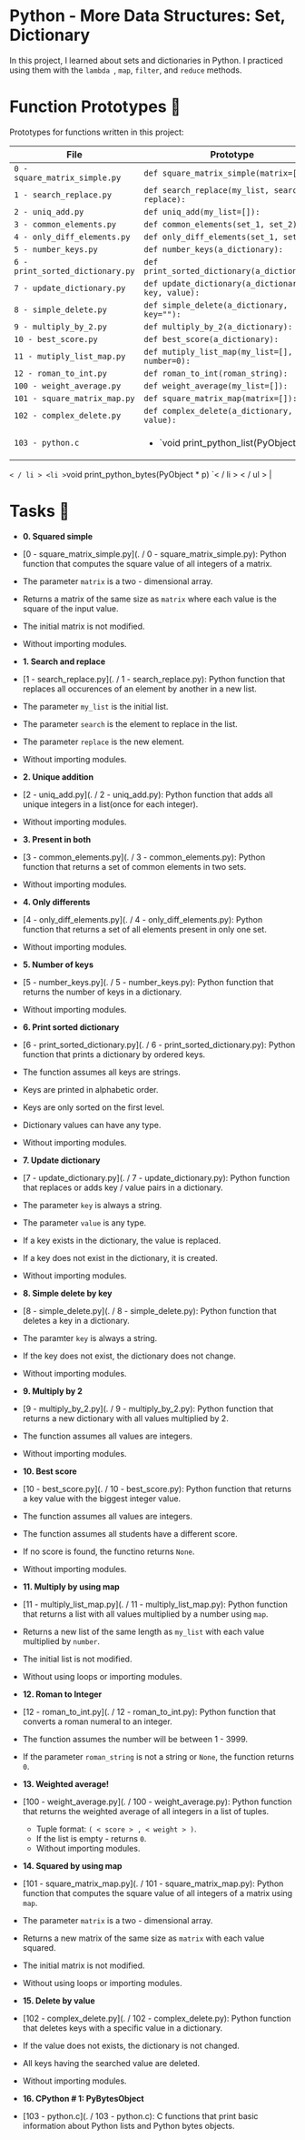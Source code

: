 # Python - More Data Structures: Set, Dictionary

In this project, I learned about sets and dictionaries in Python. I practiced using them
with the `lambda `, `map`, `filter`, and `reduce` methods.

# Function Prototypes :floppy_disk:

Prototypes for functions written in this project:

| File | Prototype |
| ------------------------------ | --------------------------------------------------------------------------------------------------------- |
| `0 - square_matrix_simple.py` | `def square_matrix_simple(matrix=[]): ` |
| `1 - search_replace.py` | `def search_replace(my_list, search, replace): ` |
| `2 - uniq_add.py` | `def uniq_add(my_list=[]): ` |
| `3 - common_elements.py` | `def common_elements(set_1, set_2): ` |
| `4 - only_diff_elements.py` | `def only_diff_elements(set_1, set_2): ` |
| `5 - number_keys.py` | `def number_keys(a_dictionary): ` |
| `6 - print_sorted_dictionary.py` | `def print_sorted_dictionary(a_dictionary): ` |
| `7 - update_dictionary.py` | `def update_dictionary(a_dictionary, key, value): ` |
| `8 - simple_delete.py` | `def simple_delete(a_dictionary, key=""): ` |
| `9 - multiply_by_2.py` | `def multiply_by_2(a_dictionary): ` |
| `10 - best_score.py` | `def best_score(a_dictionary): ` |
| `11 - mutiply_list_map.py` | `def mutiply_list_map(my_list=[], number=0): ` |
| `12 - roman_to_int.py` | `def roman_to_int(roman_string): ` |
| `100 - weight_average.py` | `def weight_average(my_list=[]): ` |
| `101 - square_matrix_map.py` | `def square_matrix_map(matrix=[]): ` |
| `102 - complex_delete.py` | `def complex_delete(a_dictionary, value): ` |
| `103 - python.c` | <ul > <li >`void print_python_list(PyObject * p)
`< / li > <li >`void print_python_bytes(PyObject * p)
`< / li > < / ul > |

# Tasks :page_with_curl:

* **0. Squared simple**
* [0 - square_matrix_simple.py](. / 0 - square_matrix_simple.py): Python function that computes
the square value of all integers of a matrix.
* The parameter `matrix` is a two - dimensional array.
* Returns a matrix of the same size as `matrix` where each value is the
square of the input value.
* The initial matrix is not modified.
* Without importing modules.

* **1. Search and replace**
* [1 - search_replace.py](. / 1 - search_replace.py): Python function that replaces all occurences
of an element by another in a new list.
* The parameter `my_list` is the initial list.
* The parameter `search` is the element to replace in the list.
* The parameter `replace` is the new element.
* Without importing modules.

* **2. Unique addition**
* [2 - uniq_add.py](. / 2 - uniq_add.py): Python function that adds all unique integers in
a list(once for each integer).
* Without importing modules.

* **3. Present in both**
* [3 - common_elements.py](. / 3 - common_elements.py): Python function that returns a
set of common elements in two sets.
* Without importing modules.

* **4. Only differents**
* [4 - only_diff_elements.py](. / 4 - only_diff_elements.py): Python function that returns a
set of all elements present in only one set.
* Without importing modules.

* **5. Number of keys**
* [5 - number_keys.py](. / 5 - number_keys.py): Python function that returns the number of
keys in a dictionary.
* Without importing modules.

* **6. Print sorted dictionary**
* [6 - print_sorted_dictionary.py](. / 6 - print_sorted_dictionary.py): Python function that
prints a dictionary by ordered keys.
* The function assumes all keys are strings.
* Keys are printed in alphabetic order.
* Keys are only sorted on the first level.
* Dictionary values can have any type.
* Without importing modules.

* **7. Update dictionary**
* [7 - update_dictionary.py](. / 7 - update_dictionary.py): Python function that replaces or
adds key / value pairs in a dictionary.
* The parameter `key` is always a string.
* The parameter `value` is any type.
* If a key exists in the dictionary, the value is replaced.
* If a key does not exist in the dictionary, it is created.
* Without importing modules.

* **8. Simple delete by key**
* [8 - simple_delete.py](. / 8 - simple_delete.py): Python function that deletes a key
in a dictionary.
* The paramter `key` is always a string.
* If the key does not exist, the dictionary does not change.
* Without importing modules.

* **9. Multiply by 2**
* [9 - multiply_by_2.py](. / 9 - multiply_by_2.py): Python function that returns a
new dictionary with all values multiplied by 2.
* The function assumes all values are integers.
* Without importing modules.

* **10. Best score**
* [10 - best_score.py](. / 10 - best_score.py): Python function that returns a key value
with the biggest integer value.
* The function assumes all values are integers.
* The function assumes all students have a different score.
* If no score is found, the functino returns `None`.
* Without importing modules.

* **11. Multiply by using map**
* [11 - multiply_list_map.py](. / 11 - multiply_list_map.py): Python function that returns a
list with all values multiplied by a number using `map`.
* Returns a new list of the same length as `my_list` with each value
multiplied by `number`.
* The initial list is not modified.
* Without using loops or importing modules.

* **12. Roman to Integer**
* [12 - roman_to_int.py](. / 12 - roman_to_int.py): Python function that converts a roman
numeral to an integer.
* The function assumes the number will be between 1 - 3999.
* If the parameter `roman_string` is not a string or `None`, the function returns `0`.

* **13. Weighted average!**
* [100 - weight_average.py](. / 100 - weight_average.py): Python function that returns the
weighted average of all integers in a list of tuples.
    * Tuple format: `( < score > , < weight > )`.
    * If the list is empty - returns `0`.
    * Without importing modules.

* **14. Squared by using map**
* [101 - square_matrix_map.py](. / 101 - square_matrix_map.py): Python function that computes
the square value of all integers of a matrix using `map`.
* The parameter `matrix` is a two - dimensional array.
* Returns a new matrix of the same size as `matrix` with each value squared.
* The initial matrix is not modified.
* Without using loops or importing modules.

* **15. Delete by value**
* [102 - complex_delete.py](. / 102 - complex_delete.py): Python function that deletes keys with
a specific value in a dictionary.
* If the value does not exists, the dictionary is not changed.
* All keys having the searched value are deleted.
* Without importing modules.

* **16. CPython  # 1: PyBytesObject**
* [103 - python.c](. / 103 - python.c): C functions that print basic information about
Python lists and Python bytes objects.
